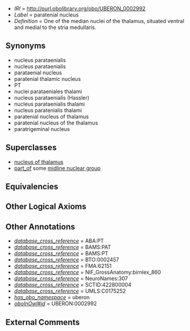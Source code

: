  * *IRI* = http://purl.obolibrary.org/obo/UBERON_0002992
 * *Label* = paratenial nucleus
 * *Definition* = One of the median nuclei of the thalamus, situated ventral and medial to the stria medullaris.

## Synonyms

 * nucleus parataenialis
 * nucleus parataenialis
 * parataenial nucleus
 * paratenial thalamic nucleus
 * PT
 * nuclei parataeniales thalami
 * nucleus parataenialis (Hassler)
 * nucleus parataenialis thalami
 * nucleus paratenialis thalami
 * paratenial nucleus of thalamus
 * paratenial nucleus of the thalamus
 * paratrigeminal nucleus

## Superclasses

 * [nucleus of thalamus](../../UBERON/92/UBERON_0007692.md)
 * [part_of](../../BFO/50/BFO_0000050.md) some [midline nuclear group](../../UBERON/05/UBERON_0002705.md)

## Equivalencies


## Other Logical Axioms


## Other Annotations

 * *[database_cross_reference](../../ef/oboInOwl#hasDbXref.md)* = ABA:PT
 * *[database_cross_reference](../../ef/oboInOwl#hasDbXref.md)* = BAMS:PAT
 * *[database_cross_reference](../../ef/oboInOwl#hasDbXref.md)* = BAMS:PT
 * *[database_cross_reference](../../ef/oboInOwl#hasDbXref.md)* = BTO:0002457
 * *[database_cross_reference](../../ef/oboInOwl#hasDbXref.md)* = FMA:62151
 * *[database_cross_reference](../../ef/oboInOwl#hasDbXref.md)* = NIF_GrossAnatomy:birnlex_860
 * *[database_cross_reference](../../ef/oboInOwl#hasDbXref.md)* = NeuroNames:307
 * *[database_cross_reference](../../ef/oboInOwl#hasDbXref.md)* = SCTID:422800004
 * *[database_cross_reference](../../ef/oboInOwl#hasDbXref.md)* = UMLS:C0175252
 * *[has_obo_namespace](../../ce/oboInOwl#hasOBONamespace.md)* = uberon
 * *[oboInOwl#id](../../id/oboInOwl#id.md)* = UBERON:0002992

## External Comments

